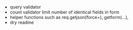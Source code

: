 - query validator
- count validator limit number of identical fields in form
- helper functions such as req.getjson(force=), getform(...), 
- dry readme
